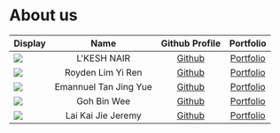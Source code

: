# About us

| Display                                             |         Name          |              Github Profile               |              Portfolio              |
|-----------------------------------------------------|:---------------------:|:-----------------------------------------:|:-----------------------------------:|
| ![](https://via.placeholder.com/100.png?text=Photo) |      L'KESH NAIR      |   [Github](https://github.com/Rezelix)    |   [Portfolio](./team/rezelix.md)    |
| ![](https://via.placeholder.com/100.png?text=Photo) |   Royden Lim Yi Ren   |  [Github](https://github.com/roydenlyr)   |  [Portfolio](./team/roydenlyr.md)   |
| ![](https://via.placeholder.com/100.png?text=Photo) | Emannuel Tan Jing Yue | [Github](https://github.com/Emannuel-Tan) | [Portfolio](./team/emannuel-tan.md) |
| ![](https://via.placeholder.com/100.png?text=Photo) |      Goh Bin Wee      |   [Github](https://github.com/gbinw128)   |   [Portfolio](./team/gbinw128.md)   |
| ![](https://via.placeholder.com/100.png?text=Photo) |  Lai Kai Jie Jeremy   |  [Github](https://github.com/minionwolf)  |  [Portfolio](./team/minionwolf.md)  |
